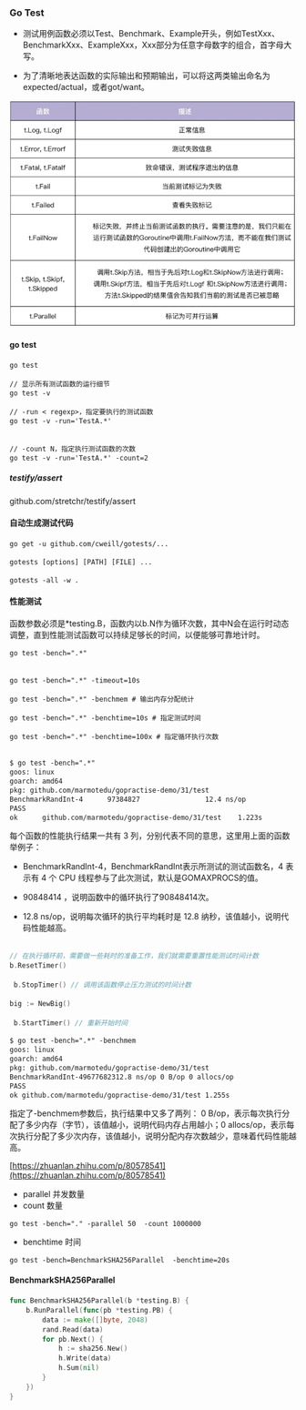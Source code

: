 ### Go Test

- 测试用例函数必须以Test、Benchmark、Example开头，例如TestXxx、BenchmarkXxx、ExampleXxx，Xxx部分为任意字母数字的组合，首字母大写。

- 为了清晰地表达函数的实际输出和预期输出，可以将这两类输出命名为expected/actual，或者got/want。



![image-20210817092601915](img/image-20210817092601915.png)





#### go test

```shell
go test

// 显示所有测试函数的运行细节
go test -v

// -run < regexp>，指定要执行的测试函数
go test -v -run='TestA.*'


// -count N，指定执行测试函数的次数
go test -v -run='TestA.*' -count=2
```

##### testify/assert

github.com/stretchr/testify/assert



#### 自动生成测试代码

```shell
go get -u github.com/cweill/gotests/...

gotests [options] [PATH] [FILE] ...

gotests -all -w .
```



#### 性能测试

函数参数必须是*testing.B，函数内以b.N作为循环次数，其中N会在运行时动态调整，直到性能测试函数可以持续足够长的时间，以便能够可靠地计时。

```shell
go test -bench=".*"


go test -bench=".*" -timeout=10s

go test -bench=".*" -benchmem # 输出内存分配统计

go test -bench=".*" -benchtime=10s # 指定测试时间

go test -bench=".*" -benchtime=100x # 指定循环执行次数
```



```shell

$ go test -bench=".*"
goos: linux
goarch: amd64
pkg: github.com/marmotedu/gopractise-demo/31/test
BenchmarkRandInt-4      97384827                12.4 ns/op
PASS
ok      github.com/marmotedu/gopractise-demo/31/test    1.223s
```



每个函数的性能执行结果一共有 3 列，分别代表不同的意思，这里用上面的函数举例子：

- BenchmarkRandInt-4，BenchmarkRandInt表示所测试的测试函数名，4 表示有 4 个 CPU 线程参与了此次测试，默认是GOMAXPROCS的值。
- 90848414 ，说明函数中的循环执行了90848414次。

- 12.8 ns/op，说明每次循环的执行平均耗时是 12.8 纳秒，该值越小，说明代码性能越高。

```go

// 在执行循环前，需要做一些耗时的准备工作，我们就需要重置性能测试时间计数
b.ResetTimer()

 b.StopTimer() // 调用该函数停止压力测试的时间计数

big := NewBig()

 b.StartTimer() // 重新开始时间

```



```shell
$ go test -bench=".*" -benchmem
goos: linux
goarch: amd64
pkg: github.com/marmotedu/gopractise-demo/31/test
BenchmarkRandInt-49677682312.8 ns/op 0 B/op 0 allocs/op
PASS
ok github.com/marmotedu/gopractise-demo/31/test 1.255s
```

指定了-benchmem参数后，执行结果中又多了两列： 0 B/op，表示每次执行分配了多少内存（字节），该值越小，说明代码内存占用越小；0 allocs/op，表示每次执行分配了多少次内存，该值越小，说明分配内存次数越少，意味着代码性能越高。





[https://zhuanlan.zhihu.com/p/80578541](https://zhuanlan.zhihu.com/p/80578541)

- parallel 并发数量
- count 数量

```shell
go test -bench="." -parallel 50  -count 1000000 
```

- benchtime 时间

```shell
go test -bench=BenchmarkSHA256Parallel  -benchtime=20s
```

#### BenchmarkSHA256Parallel

```go
func BenchmarkSHA256Parallel(b *testing.B) {
	b.RunParallel(func(pb *testing.PB) {
		data := make([]byte, 2048)
		rand.Read(data)
		for pb.Next() {
			h := sha256.New()
			h.Write(data)
			h.Sum(nil)
		}
	})
}

```

